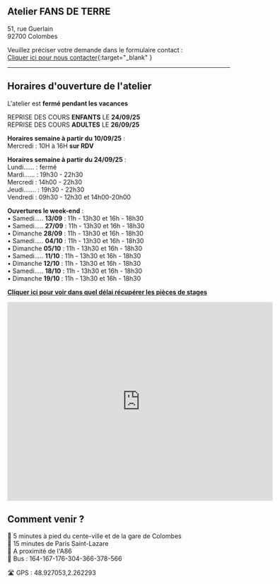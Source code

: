 ## Atelier FANS DE TERRE  
51, rue Guerlain  
92700 Colombes  

Veuillez préciser votre demande dans le formulaire contact :  
[Cliquer ici pour nous contacter](https://docs.google.com/forms/d/e/1FAIpQLScDnAGxa7UlusJ0sVcahW_FnYDXCc4BQsAE5W8vGXzb9_z4pg/viewform?entry.1318731939&entry.625861564&entry.1682638982&entry.1661862399&entry.635975601){:target="_blank" }   


---  
## Horaires d'ouverture de l'atelier      

L'atelier est **fermé pendant les vacances**   

REPRISE DES COURS **ENFANTS** LE **24/09/25**  
REPRISE DES COURS **ADULTES** LE **26/09/25**  

**Horaires semaine à partir du 10/09/25** :     
Mercredi :  10H à 16H **sur RDV**      

**Horaires semaine à partir du 24/09/25** :     
Lundi...... : fermé  
Mardi...... : 19h30 - 22h30  
Mercredi :  14h00 - 22h30  
Jeudi....... : 19h30 - 22h30   
Vendredi : 09h30 - 12h30 et 14h00-20h00      

**Ouvertures le week-end** :       
•	Samedi..... **13/09** : 11h - 13h30 et 16h - 18h30   
•	Samedi..... **27/09** : 11h - 13h30 et 16h - 18h30   
•	Dimanche **28/09** : 11h - 13h30 et 16h - 18h30    
•	Samedi..... **04/10** : 11h - 13h30 et 16h - 18h30   
•	Dimanche **05/10** : 11h - 13h30 et 16h - 18h30   
•	Samedi..... **11/10** : 11h - 13h30 et 16h - 18h30   
•	Dimanche **12/10** : 11h - 13h30 et 16h - 18h30   
•	Samedi..... **18/10** : 11h - 13h30 et 16h - 18h30   
•	Dimanche **19/10** : 11h - 13h30 et 16h - 18h30   

  
**[Cliquer ici pour voir dans quel délai récupérer les pièces de stages](recuperation_pieces)**  
  
<iframe src="https://www.google.com/maps/embed?pb=!1m18!1m12!1m3!1d2621.3848954030345!2d2.260071015676809!3d48.92711037929425!2m3!1f0!2f0!3f0!3m2!1i1024!2i768!4f13.1!3m3!1m2!1s0x47e665e842c643b1%3A0x925e853e4532c!2sAtelier%20Fans%20de%20Terre!5e0!3m2!1sfr!2sfr!4v1614334056042!5m2!1sfr!2sfr" width="600" height="450" style="border:0;" allowfullscreen="" loading="lazy"></iframe>
 
## Comment venir ?

:footprints: 5 minutes à pied du cente-ville et de la gare de Colombes  
:train2: 15 minutes de Paris Saint-Lazare  
:car: A proximité de l'A86  
:bus: Bus : 164-167-176-304-366-378-566

 :motorway: GPS : 48.927053,2.262293

